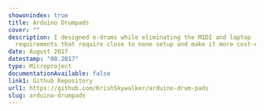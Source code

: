 ```yaml
---
showonindex: true
title: Arduino Drumpads
cover: ""
description: I designed e-drums while eliminating the MIDI and laptop
  requirements that require close to none setup and make it more cost-effective.
date: August 2017
datestamp: "08.2017"
type: Microproject
documentationAvailable: false
link1: Github Repository
url1: https://github.com/KrishSkywalker/arduino-drum-pads
slug: arduino-drumpads
---
```

